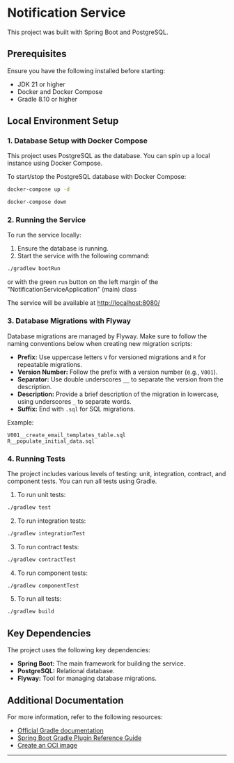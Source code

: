 
# Notification Service

This project was built with Spring Boot and PostgreSQL.

## Prerequisites

Ensure you have the following installed before starting:

- JDK 21 or higher
- Docker and Docker Compose
- Gradle 8.10 or higher

## Local Environment Setup

### 1. Database Setup with Docker Compose

This project uses PostgreSQL as the database. You can spin up a local instance using Docker Compose.

To start/stop the PostgreSQL database with Docker Compose:

```bash
docker-compose up -d

docker-compose down
```


### 2. Running the Service

To run the service locally:

1. Ensure the database is running.
2. Start the service with the following command:

```bash
./gradlew bootRun
```

or with the green `run` button on the left margin of the "NotificationServiceApplication" (main) class

The service will be available at [http://localhost:8080/](http://localhost:8080/)

### 3. Database Migrations with Flyway

Database migrations are managed by Flyway. Make sure to follow the naming conventions below when creating new migration scripts:

- **Prefix:** Use uppercase letters `V` for versioned migrations and `R` for repeatable migrations.
- **Version Number:** Follow the prefix with a version number (e.g., `V001`).
- **Separator:** Use double underscores `__` to separate the version from the description.
- **Description:** Provide a brief description of the migration in lowercase, using underscores `_` to separate words.
- **Suffix:** End with `.sql` for SQL migrations.

Example:

```text
V001__create_email_templates_table.sql
R__populate_initial_data.sql
```

### 4. Running Tests

The project includes various levels of testing: unit, integration, contract, and component tests. You can run all tests using Gradle.

1. To run unit tests:

```bash
./gradlew test
```

2. To run integration tests:

```bash
./gradlew integrationTest
```

3. To run contract tests:

```bash
./gradlew contractTest
```

4. To run component tests:

```bash
./gradlew componentTest
```

5. To run all tests:

```bash
./gradlew build
```

## Key Dependencies

The project uses the following key dependencies:

- **Spring Boot:** The main framework for building the service.
- **PostgreSQL:** Relational database.
- **Flyway:** Tool for managing database migrations.


## Additional Documentation

For more information, refer to the following resources:

- [Official Gradle documentation](https://docs.gradle.org)
- [Spring Boot Gradle Plugin Reference Guide](https://docs.spring.io/spring-boot/docs/current/gradle-plugin/reference/html/)
- [Create an OCI image](https://docs.spring.io/spring-boot/docs/current/gradle-plugin/reference/html/#build-image)

---
